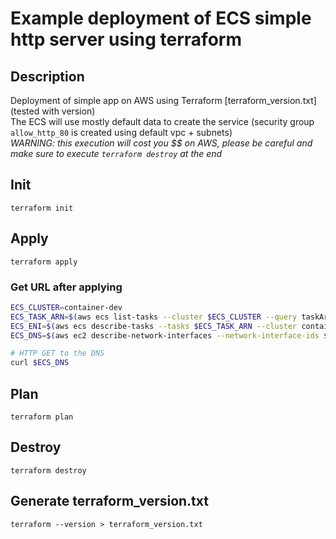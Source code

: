 # Example deployment of ECS simple http server using terraform

## Description
Deployment of simple app on AWS using Terraform [terraform_version.txt](tested with version)    
The ECS will use mostly default data to create the service (security group `allow_http_80` is created using default vpc + subnets)    
_WARNING: this execution will cost you $$ on AWS, please be careful and make sure to execute `terraform destroy` at the end_

## Init
`terraform init`

## Apply
`terraform apply`

### Get URL after applying
```bash 
ECS_CLUSTER=container-dev
ECS_TASK_ARN=$(aws ecs list-tasks --cluster $ECS_CLUSTER --query taskArns[0] --output text)
ECS_ENI=$(aws ecs describe-tasks --tasks $ECS_TASK_ARN --cluster container-dev --query 'tasks[0].attachments[].details[][] | [?name==`networkInterfaceId`][].value | [0]' --output text)
ECS_DNS=$(aws ec2 describe-network-interfaces --network-interface-ids $ECS_ENI --query NetworkInterfaces[0].Association.PublicDnsName --output text)

# HTTP GET to the DNS
curl $ECS_DNS
```

## Plan
`terraform plan`

## Destroy
`terraform destroy`

## Generate terraform_version.txt
`terraform --version > terraform_version.txt`
